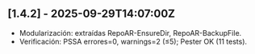 ## [1.4.2] - 2025-09-29T14:07:00Z
- Modularización: extraídas RepoAR-EnsureDir, RepoAR-BackupFile.
- Verificación: PSSA errores=0, warnings=2 (≤5); Pester OK (11 tests).